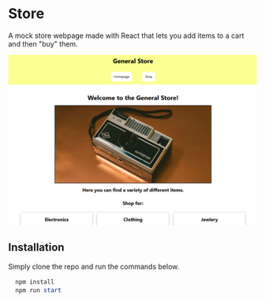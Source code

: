 # Store

A mock store webpage made with React that lets you add items to a cart and then "buy" them.

![storeimg](store.png)

## Installation

Simply clone the repo and run the commands below.

```powershell
  npm install
  npm run start
```
